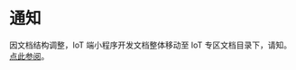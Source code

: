
# 通知
因文档结构调整，IoT 端小程序开发文档整体移动至 IoT 专区文档目录下，请知。[点此参阅](https://opendocs.alipay.com/iot/multi-platform/vcs0fv)。
